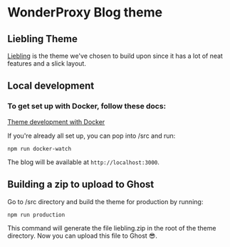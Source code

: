 # WonderProxy Blog theme

## Liebling Theme 

[Liebling](https://github.com/eddiesigner/liebling) is the theme we've chosen to build upon since it has a lot of neat features and a slick layout.

## Local development 

### To get set up with Docker, follow these docs:

[Theme development with Docker](https://github.com/eddiesigner/liebling/wiki/Theme-development-with-Docker)

If you're already all set up, you can pop into /src and run:

`npm run docker-watch` 

The blog will be available at `http://localhost:3000`.

## Building a zip to upload to Ghost 

Go to /src directory and build the theme for production by running:

`npm run production`

This command will generate the file liebling.zip in the root of the theme directory. Now you can upload this file to Ghost 😎.
